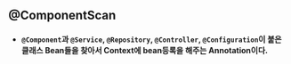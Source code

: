 ## @ComponentScan

* #### ```@Component```과 ```@Service```, ```@Repository```, ```@Controller```, ```@Configuration```이 붙은 클래스 Bean들을 찾아서 Context에 bean등록을 해주는 Annotation이다.